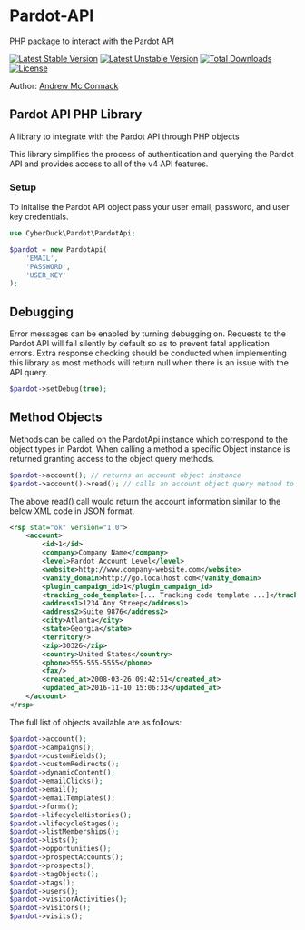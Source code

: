 # Pardot-API
PHP package to interact with the Pardot API

[![Latest Stable Version](https://poser.pugx.org/cyber-duck/Pardot-API/v/stable)](https://packagist.org/packages/cyber-duck/Pardot-API)
[![Latest Unstable Version](https://poser.pugx.org/cyber-duck/Pardot-API/v/unstable)](https://packagist.org/packages/cyber-duck/Pardot-API)
[![Total Downloads](https://poser.pugx.org/cyber-duck/Pardot-API/downloads)](https://packagist.org/packages/cyber-duck/Pardot-API)
[![License](https://poser.pugx.org/cyber-duck/Pardot-API/license)](https://packagist.org/packages/cyber-duck/Pardot-API)

Author: [Andrew Mc Cormack](https://github.com/Andrew-Mc-Cormack)

## Pardot API PHP Library

A library to integrate with the Pardot API through PHP objects

This library simplifies the process of authentication and querying the Pardot API and provides access to all of the v4 API features.

### Setup

To initalise the Pardot API object pass your user email, password, and user key credentials.

```php
use CyberDuck\Pardot\PardotApi;

$pardot = new PardotApi(
    'EMAIL',
    'PASSWORD',
    'USER_KEY'
);
```

## Debugging

Error messages can be enabled by turning debugging on. Requests to the Pardot API will fail silently by default so as to prevent
fatal application errors. Extra response checking should be conducted when implementing this library as most methods will return
null when there is an issue with the API query.

```php
$pardot->setDebug(true);
```

## Method Objects

Methods can be called on the PardotApi instance which correspond to the object types in Pardot. When calling a method a specific Object instance is returned granting access to the object query methods.

```php
$pardot->account(); // returns an account object instance
$pardot->account()->read(); // calls an account object query method to return a result
```

The above read() call would return the account information similar to the below XML code in JSON format.

```xml
<rsp stat="ok" version="1.0">
    <account>
        <id>1</id>
        <company>Company Name</company>
        <level>Pardot Account Level</level>
        <website>http://www.company-website.com</website>
        <vanity_domain>http://go.localhost.com</vanity_domain>
        <plugin_campaign_id>1</plugin_campaign_id>
        <tracking_code_template>[... Tracking code template ...]</tracking_code_template>
        <address1>1234 Any Streep</address1>
        <address2>Suite 9876</address2>
        <city>Atlanta</city>
        <state>Georgia</state>
        <territory/>
        <zip>30326</zip>
        <country>United States</country>
        <phone>555-555-5555</phone>
        <fax/>
        <created_at>2008-03-26 09:42:51</created_at>
        <updated_at>2016-11-10 15:06:33</updated_at>
    </account>
</rsp>
```

The full list of objects available are as follows:

```php
$pardot->account();
$pardot->campaigns();
$pardot->customFields();
$pardot->customRedirects();
$pardot->dynamicContent();
$pardot->emailClicks();
$pardot->email();
$pardot->emailTemplates();
$pardot->forms();
$pardot->lifecycleHistories();
$pardot->lifecycleStages();
$pardot->listMemberships();
$pardot->lists();
$pardot->opportunities();
$pardot->prospectAccounts();
$pardot->prospects();
$pardot->tagObjects();
$pardot->tags();
$pardot->users();
$pardot->visitorActivities();
$pardot->visitors();
$pardot->visits();
```
